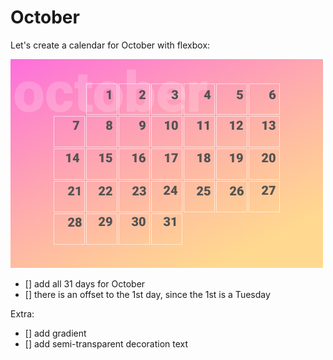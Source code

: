 # October

Let's create a calendar for October with flexbox:

![example](calendar-example.png)

* [] add all 31 days for October
* [] there is an offset to the 1st day, since the 1st is a Tuesday

Extra:

* [] add gradient
* [] add semi-transparent decoration text

